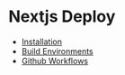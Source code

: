 # Nextjs Deploy

- [Installation](./docs/installation.md)
- [Build Environments](./docs/build-environments.md)
- [Github Workflows](./docs/github-workflows.md)
